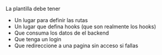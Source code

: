 La plantilla debe tener

- Un lugar para definir las rutas
- Un lugar que defina hooks (que son realmente los hooks)
- Que consuma los datos de el backend
- Que tenga un login
- Que redireccione a una pagina sin acceso si fallas 
